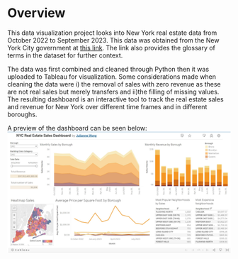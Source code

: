 # Overview

This data visualization project looks into New York real estate data from October 2022 to September 2023. This data was obtained from the New York City government at 
[this link](https://www.nyc.gov/site/finance/taxes/property-rolling-sales-data.page). The link also provides the glossary of terms in the dataset for further context.

The data was first combined and cleaned through Python then it was uploaded to Tableau for visualization. 
Some considerations made when cleaning the data were i) the removal of sales with zero revenue as these are not real sales but merely transfers and 
ii)the filling of missing values. 
The resulting dashboard is an interactive tool to track the real estate sales and revenue for New York over different time frames and in different boroughs.

A preview of the dashboard can be seen below:
![preview](Dashboard_Preview.JPG)
